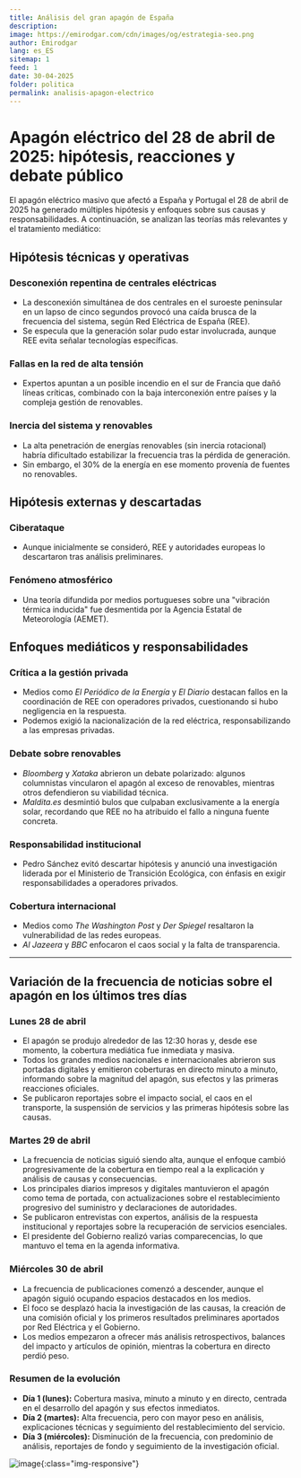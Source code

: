 ```yaml
---
title: Análisis del gran apagón de España
description: 
image: https://emirodgar.com/cdn/images/og/estrategia-seo.png
author: Emirodgar
lang: es_ES
sitemap: 1
feed: 1
date: 30-04-2025
folder: politica
permalink: analisis-apagon-electrico
---
```

# Apagón eléctrico del 28 de abril de 2025: hipótesis, reacciones y debate público

El apagón eléctrico masivo que afectó a España y Portugal el 28 de abril de 2025 ha generado múltiples hipótesis y enfoques sobre sus causas y responsabilidades. A continuación, se analizan las teorías más relevantes y el tratamiento mediático:

## Hipótesis técnicas y operativas

### Desconexión repentina de centrales eléctricas

- La desconexión simultánea de dos centrales en el suroeste peninsular en un lapso de cinco segundos provocó una caída brusca de la frecuencia del sistema, según Red Eléctrica de España (REE).
- Se especula que la generación solar pudo estar involucrada, aunque REE evita señalar tecnologías específicas.

### Fallas en la red de alta tensión

- Expertos apuntan a un posible incendio en el sur de Francia que dañó líneas críticas, combinado con la baja interconexión entre países y la compleja gestión de renovables.

### Inercia del sistema y renovables

- La alta penetración de energías renovables (sin inercia rotacional) habría dificultado estabilizar la frecuencia tras la pérdida de generación.
- Sin embargo, el 30% de la energía en ese momento provenía de fuentes no renovables.

## Hipótesis externas y descartadas

### Ciberataque

- Aunque inicialmente se consideró, REE y autoridades europeas lo descartaron tras análisis preliminares.

### Fenómeno atmosférico

- Una teoría difundida por medios portugueses sobre una "vibración térmica inducida" fue desmentida por la Agencia Estatal de Meteorología (AEMET).

## Enfoques mediáticos y responsabilidades

### Crítica a la gestión privada

- Medios como *El Periódico de la Energía* y *El Diario* destacan fallos en la coordinación de REE con operadores privados, cuestionando si hubo negligencia en la respuesta.
- Podemos exigió la nacionalización de la red eléctrica, responsabilizando a las empresas privadas.

### Debate sobre renovables

- *Bloomberg* y *Xataka* abrieron un debate polarizado: algunos columnistas vincularon el apagón al exceso de renovables, mientras otros defendieron su viabilidad técnica.
- *Maldita.es* desmintió bulos que culpaban exclusivamente a la energía solar, recordando que REE no ha atribuido el fallo a ninguna fuente concreta.

### Responsabilidad institucional

- Pedro Sánchez evitó descartar hipótesis y anunció una investigación liderada por el Ministerio de Transición Ecológica, con énfasis en exigir responsabilidades a operadores privados.

### Cobertura internacional

- Medios como *The Washington Post* y *Der Spiegel* resaltaron la vulnerabilidad de las redes europeas.
- *Al Jazeera* y *BBC* enfocaron el caos social y la falta de transparencia.

---


## Variación de la frecuencia de noticias sobre el apagón en los últimos tres días

### Lunes 28 de abril

- El apagón se produjo alrededor de las 12:30 horas y, desde ese momento, la cobertura mediática fue inmediata y masiva.
- Todos los grandes medios nacionales e internacionales abrieron sus portadas digitales y emitieron coberturas en directo minuto a minuto, informando sobre la magnitud del apagón, sus efectos y las primeras reacciones oficiales.
- Se publicaron reportajes sobre el impacto social, el caos en el transporte, la suspensión de servicios y las primeras hipótesis sobre las causas.

### Martes 29 de abril

- La frecuencia de noticias siguió siendo alta, aunque el enfoque cambió progresivamente de la cobertura en tiempo real a la explicación y análisis de causas y consecuencias.
- Los principales diarios impresos y digitales mantuvieron el apagón como tema de portada, con actualizaciones sobre el restablecimiento progresivo del suministro y declaraciones de autoridades.
- Se publicaron entrevistas con expertos, análisis de la respuesta institucional y reportajes sobre la recuperación de servicios esenciales.
- El presidente del Gobierno realizó varias comparecencias, lo que mantuvo el tema en la agenda informativa.

### Miércoles 30 de abril

- La frecuencia de publicaciones comenzó a descender, aunque el apagón siguió ocupando espacios destacados en los medios.
- El foco se desplazó hacia la investigación de las causas, la creación de una comisión oficial y los primeros resultados preliminares aportados por Red Eléctrica y el Gobierno.
- Los medios empezaron a ofrecer más análisis retrospectivos, balances del impacto y artículos de opinión, mientras la cobertura en directo perdió peso.

### Resumen de la evolución

- **Día 1 (lunes):** Cobertura masiva, minuto a minuto y en directo, centrada en el desarrollo del apagón y sus efectos inmediatos.
- **Día 2 (martes):** Alta frecuencia, pero con mayor peso en análisis, explicaciones técnicas y seguimiento del restablecimiento del servicio.
- **Día 3 (miércoles):** Disminución de la frecuencia, con predominio de análisis, reportajes de fondo y seguimiento de la investigación oficial.

![image](https://github.com/user-attachments/assets/3366c66a-c38c-471a-9148-26ca8726bef9){:class="img-responsive"}
